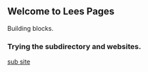 ## Welcome to Lees Pages

Building blocks.

### Trying the subdirectory and websites.
[sub site](./note/Rust-notes.html)